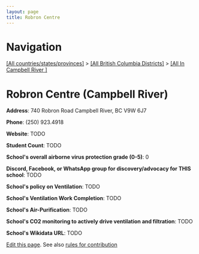 ```yaml
---
layout: page
title: Robron Centre
---
```

# Navigation

[[All countries/states/provinces]](../../..) > [[All British Columbia Districts]](../..) > [[All In Campbell River ]](..)

# Robron Centre (Campbell River)

**Address**: 740 Robron Road Campbell River, BC V9W 6J7

**Phone**: (250) 923.4918

**Website**: TODO

**Student Count**: TODO

**School's overall airborne virus protection grade (0-5)**: 0

**Discord, Facebook, or WhatsApp group for discovery/advocacy for THIS school**: TODO

**School's policy on Ventilation**: TODO

**School's Ventilation Work Completion**: TODO

**School's Air-Purification**: TODO

**School's CO2 monitoring to actively drive ventilation and filtration**: TODO

**School's Wikidata URL**: TODO


[Edit this page](https://github.com/ventilate-schools/BC/edit/main/./Campbell_River/Robron_Centre.md). See also [rules for contribution](../../../contribution-rules/)